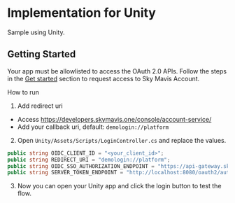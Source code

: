 # Implementation for Unity

Sample using Unity.

## Getting Started

Your app must be allowlisted to access the OAuth 2.0 APIs. Follow the steps in the [Get started](https://docs.skymavis.com/docs/sma-get-started#get-started) section to request access to Sky Mavis Account.

How to run

1. Add redirect uri

- Access <https://developers.skymavis.one/console/account-service/>
- Add your callback uri, default: `demologin://platform`

2. Open `Unity/Assets/Scripts/LoginController.cs` and replace the values.

```csharp
public string OIDC_CLIENT_ID = "<your_client_id>";
public string REDIRECT_URI = "demologin://platform";
public string OIDC_SSO_AUTHORIZATION_ENDPOINT = "https://api-gateway.skymavis.one/oauth2/auth";
public string SERVER_TOKEN_ENDPOINT = "http://localhost:8080/oauth2/authorization-code/token";
```

3. Now you can open your Unity app and click the login button to test the flow.
